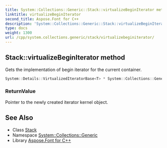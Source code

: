 ```yaml
---
title: System::Collections::Generic::Stack::virtualizeBeginIterator method
linktitle: virtualizeBeginIterator
second_title: Aspose.Font for C++
description: 'System::Collections::Generic::Stack::virtualizeBeginIterator method. Gets the implementation of begin iterator for the current container in C++.'
type: docs
weight: 1300
url: /cpp/system.collections.generic/stack/virtualizebeginiterator/
---
```

## Stack::virtualizeBeginIterator method


Gets the implementation of begin iterator for the current container.

```cpp
System::Details::VirtualizedIteratorBase<T> * System::Collections::Generic::Stack<T>::virtualizeBeginIterator() override
```


### ReturnValue

Pointer to the newly created iterator kernel object.

## See Also

* Class [Stack](../)
* Namespace [System::Collections::Generic](../../)
* Library [Aspose.Font for C++](../../../)
